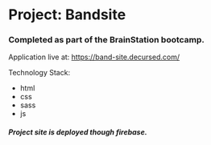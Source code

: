 # Project: Bandsite

### Completed as part of the BrainStation bootcamp.

Application live at: https://band-site.decursed.com/

Technology Stack:

- html
- css
- sass
- js

##### Project site is deployed though firebase.
